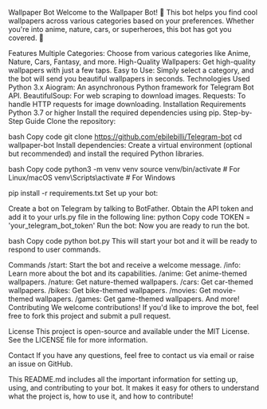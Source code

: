 Wallpaper Bot
Welcome to the Wallpaper Bot! 🎉 This bot helps you find cool wallpapers across various categories based on your preferences. Whether you're into anime, nature, cars, or superheroes, this bot has got you covered. 🥰

Features
Multiple Categories: Choose from various categories like Anime, Nature, Cars, Fantasy, and more.
High-Quality Wallpapers: Get high-quality wallpapers with just a few taps.
Easy to Use: Simply select a category, and the bot will send you beautiful wallpapers in seconds.
Technologies Used
Python 3.x
Aiogram: An asynchronous Python framework for Telegram Bot API.
BeautifulSoup: For web scraping to download images.
Requests: To handle HTTP requests for image downloading.
Installation
Requirements
Python 3.7 or higher
Install the required dependencies using pip.
Step-by-Step Guide
Clone the repository:

bash
Copy code
git clone https://github.com/ebilebilli/Telegram-bot
cd wallpaper-bot
Install dependencies: Create a virtual environment (optional but recommended) and install the required Python libraries.

bash
Copy code
python3 -m venv venv
source venv/bin/activate  # For Linux/macOS
venv\Scripts\activate     # For Windows

pip install -r requirements.txt
Set up your bot:

Create a bot on Telegram by talking to BotFather.
Obtain the API token and add it to your urls.py file in the following line:
python
Copy code
TOKEN = 'your_telegram_bot_token'
Run the bot: Now you are ready to run the bot.

bash
Copy code
python bot.py
This will start your bot and it will be ready to respond to user commands.

Commands
/start: Start the bot and receive a welcome message.
/info: Learn more about the bot and its capabilities.
/anime: Get anime-themed wallpapers.
/nature: Get nature-themed wallpapers.
/cars: Get car-themed wallpapers.
/bikes: Get bike-themed wallpapers.
/movies: Get movie-themed wallpapers.
/games: Get game-themed wallpapers.
And more!
Contributing
We welcome contributions! If you'd like to improve the bot, feel free to fork this project and submit a pull request.

License
This project is open-source and available under the MIT License. See the LICENSE file for more information.

Contact
If you have any questions, feel free to contact us via email or raise an issue on GitHub.

This README.md includes all the important information for setting up, using, and contributing to your bot. It makes it easy for others to understand what the project is, how to use it, and how to contribute!
